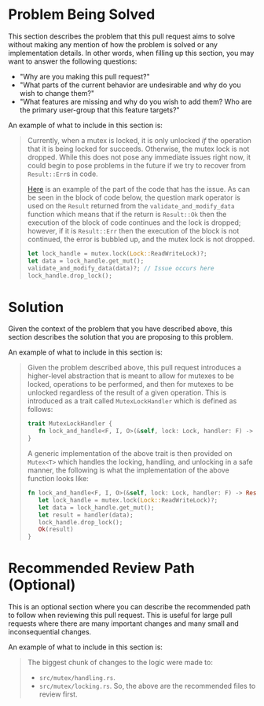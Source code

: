 # Problem Being Solved

This section describes the problem that this pull request aims to solve without making any mention of how the problem is solved or any implementation details. In other words, when filling up this section, you may want to answer the following questions: 

* "Why are you making this pull request?" 
* "What parts of the current behavior are undesirable and why do you wish to change them?"
* "What features are missing and why do you wish to add them? Who are the primary user-group that this feature targets?"

An example of what to include in this section is:

> Currently, when a mutex is locked, it is only unlocked _if_ the operation that it is being locked for succeeds. Otherwise, the mutex lock is not dropped. While this does not pose any immediate issues right now, it could begin to pose problems in the future if we try to recover from `Result::Err`s in code. 
>
> [Here](https://www.github.com/radixdlt/radix-engine-toolkit) is an example of the part of the code that has the issue. As can be seen in the block of code below, the question mark operator is used on the `Result` returned from the `validate_and_modify_data` function which means that if the return is `Result::Ok` then the execution of the block of code continues and the lock is dropped; however, if it is `Result::Err` then the execution of the block is not continued, the error is bubbled up, and the mutex lock is not dropped. 
> ```rust
> let lock_handle = mutex.lock(Lock::ReadWriteLock)?;
> let data = lock_handle.get_mut();
> validate_and_modify_data(data)?; // Issue occurs here
> lock_handle.drop_lock();
> ```

# Solution

Given the context of the problem that you have described above, this section describes the solution that you are proposing to this problem. 

An example of what to include in this section is:

> Given the problem described above, this pull request introduces a higher-level abstraction that is meant to allow for mutexes to be locked, operations to be performed, and then for mutexes to be unlocked regardless of the result of a given operation. This is introduced as a trait called `MutexLockHandler` which is defined as follows:
> ```rust
> trait MutexLockHandler {
>    fn lock_and_handle<F, I, O>(&self, lock: Lock, handler: F) -> Result<O, Error> where F: FnOnce(data: &mut I) -> O;
> }
> ```
> A generic implementation of the above trait is then provided on `Mutex<T>` which handles the locking, handling, and unlocking in a safe manner, the following is what the implementation of the above function looks like:
> ```rust
> fn lock_and_handle<F, I, O>(&self, lock: Lock, handler: F) -> Result<O, Error> where F: FnOnce(data: &mut I) -> O {
>    let lock_handle = mutex.lock(Lock::ReadWriteLock)?;
>    let data = lock_handle.get_mut();
>    let result = handler(data);
>    lock_handle.drop_lock();
>    Ok(result)
> }
> ```

# Recommended Review Path (Optional)

This is an optional section where you can describe the recommended path to follow when reviewing this pull request. This is useful for large pull requests where there are many important changes and many small and inconsequential changes.

An example of what to include in this section is:

> The biggest chunk of changes to the logic were made to:
> * `src/mutex/handling.rs`.
> * `src/mutex/locking.rs`.
> So, the above are the recommended files to review first. 